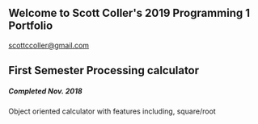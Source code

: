 ## Welcome to Scott Coller's 2019 Programming 1 Portfolio

scottccoller@gmail.com

## First Semester Processing calculator

##### Completed Nov. 2018
Object oriented calculator with features including, square/root 


